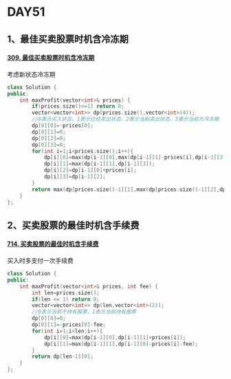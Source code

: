 # DAY51

## 1、最佳买卖股票时机含冷冻期

#### [309. 最佳买卖股票时机含冷冻期](https://leetcode.cn/problems/best-time-to-buy-and-sell-stock-with-cooldown/)

考虑新状态冷冻期

```c++
class Solution {
public:
    int maxProfit(vector<int>& prices) {
        if(prices.size()<=1) return 0;
        vector<vector<int>> dp(prices.size(),vector<int>(4));
        //0表示买入状态，1表示已经卖出状态，2表示当前卖出状态，3表示当前为冷冻期
        dp[0][0]=-prices[0];
        dp[0][1]=0;
        dp[0][2]=0;
        dp[0][3]=0;
        for(int i=1;i<prices.size();i++){
            dp[i][0]=max(dp[i-1][0],max(dp[i-1][1]-prices[i],dp[i-1][3]-prices[i]));
            dp[i][1]=max(dp[i-1][1],dp[i-1][3]);
            dp[i][2]=dp[i-1][0]+prices[i];
            dp[i][3]=dp[i-1][2];
        }
        return max(dp[prices.size()-1][1],max(dp[prices.size()-1][2],dp[prices.size()-1][3]));
    }
};
```



## 2、买卖股票的最佳时机含手续费

#### [714. 买卖股票的最佳时机含手续费](https://leetcode.cn/problems/best-time-to-buy-and-sell-stock-with-transaction-fee/)

买入时多支付一次手续费

```c++
class Solution {
public:
    int maxProfit(vector<int>& prices, int fee) {
        int len=prices.size();
        if(len <= 1) return 0;
        vector<vector<int>> dp(len,vector<int>(2));
        //0表示当前不持有股票，1表示当前持有股票
        dp[0][0]=0;
        dp[0][1]=-prices[0]-fee;
        for(int i=1;i<len;i++){
            dp[i][0]=max(dp[i-1][0],dp[i-1][1]+prices[i]);
            dp[i][1]=max(dp[i-1][1],dp[i-1][0]-prices[i]-fee);
        }
        return dp[len-1][0];
    }
};
```



